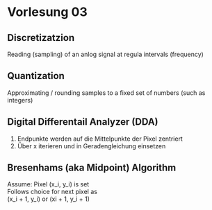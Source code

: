 # Vorlesung 03

## Discretizatzion
Reading (sampling) of an anlog signal at regula intervals (frequency)

## Quantization
Approximating / rounding samples to a fixed set of numbers (such as integers)

## Digital Differentail Analyzer (DDA)
1. Endpunkte werden auf die Mittelpunkte der Pixel zentriert
1. Über x iterieren und in Geradengleichung einsetzen

## Bresenhams (aka Midpoint) Algorithm
Assume: Pixel (x_i, y_i) is set <br>
Follows choice for next pixel as <br>
(x_i + 1, y_i) or (xi + 1, y_i + 1)